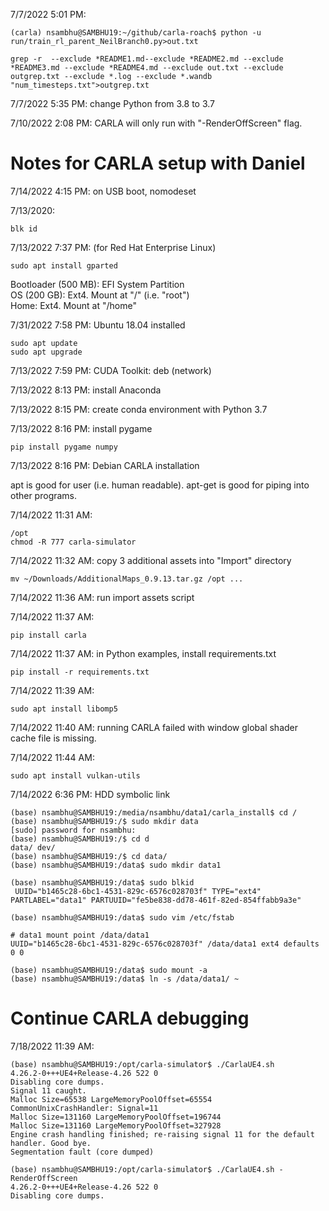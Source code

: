 7/7/2022 5:01 PM: 
```
(carla) nsambhu@SAMBHU19:~/github/carla-roach$ python -u run/train_rl_parent_NeilBranch0.py>out.txt
```
```
grep -r  --exclude *README1.md--exclude *README2.md --exclude *README3.md --exclude *README4.md --exclude out.txt --exclude outgrep.txt --exclude *.log --exclude *.wandb "num_timesteps.txt">outgrep.txt
```
7/7/2022 5:35 PM: change Python from 3.8 to 3.7

7/10/2022 2:08 PM: CARLA will only run with "-RenderOffScreen" flag. 

# Notes for CARLA setup with Daniel
7/14/2022 4:15 PM: on USB boot, nomodeset

7/13/2020: 
```
blk id
```

7/13/2022 7:37 PM: (for Red Hat Enterprise Linux)
```
sudo apt install gparted
```
Bootloader (500 MB): EFI System Partition  
OS (200 GB): Ext4. Mount at "/" (i.e. "root")  
Home: Ext4. Mount at "/home"  

7/31/2022 7:58 PM: Ubuntu 18.04 installed
```
sudo apt update
sudo apt upgrade
```

7/13/2022 7:59 PM: CUDA Toolkit: deb (network)

7/13/2022 8:13 PM: install Anaconda

7/13/2022 8:15 PM: create conda environment with Python 3.7

7/13/2022 8:16 PM: install pygame
```
pip install pygame numpy
```
7/13/2022 8:16 PM: Debian CARLA installation

apt is good for user (i.e. human readable). apt-get is good for piping into other programs.

7/14/2022 11:31 AM: 
```
/opt
chmod -R 777 carla-simulator
```
7/14/2022 11:32 AM: copy 3 additional assets into "Import" directory
```
mv ~/Downloads/AdditionalMaps_0.9.13.tar.gz /opt ...
```
7/14/2022 11:36 AM: run import assets script

7/14/2022 11:37 AM: 
```
pip install carla
```
7/14/2022 11:37 AM: in Python examples, install requirements.txt
```
pip install -r requirements.txt
```
7/14/2022 11:39 AM:
```
sudo apt install libomp5
```
7/14/2022 11:40 AM: running CARLA failed with window global shader cache file is missing.

7/14/2022 11:44 AM:
```
sudo apt install vulkan-utils
```
7/14/2022 6:36 PM: HDD symbolic link
```
(base) nsambhu@SAMBHU19:/media/nsambhu/data1/carla_install$ cd /
(base) nsambhu@SAMBHU19:/$ sudo mkdir data
[sudo] password for nsambhu: 
(base) nsambhu@SAMBHU19:/$ cd d
data/ dev/  
(base) nsambhu@SAMBHU19:/$ cd data/
(base) nsambhu@SAMBHU19:/data$ sudo mkdir data1
```
```
(base) nsambhu@SAMBHU19:/data$ sudo blkid
 UUID="b1465c28-6bc1-4531-829c-6576c028703f" TYPE="ext4" PARTLABEL="data1" PARTUUID="fe5be838-dd78-461f-82ed-854ffabb9a3e"
```
```
(base) nsambhu@SAMBHU19:/data$ sudo vim /etc/fstab
```
```
# data1 mount point /data/data1
UUID="b1465c28-6bc1-4531-829c-6576c028703f" /data/data1 ext4 defaults 0 0
```
```
(base) nsambhu@SAMBHU19:/data$ sudo mount -a
(base) nsambhu@SAMBHU19:/data$ ln -s /data/data1/ ~
```
# Continue CARLA debugging
7/18/2022 11:39 AM: 
```
(base) nsambhu@SAMBHU19:/opt/carla-simulator$ ./CarlaUE4.sh
4.26.2-0+++UE4+Release-4.26 522 0
Disabling core dumps.
Signal 11 caught.
Malloc Size=65538 LargeMemoryPoolOffset=65554 
CommonUnixCrashHandler: Signal=11
Malloc Size=131160 LargeMemoryPoolOffset=196744 
Malloc Size=131160 LargeMemoryPoolOffset=327928 
Engine crash handling finished; re-raising signal 11 for the default handler. Good bye.
Segmentation fault (core dumped)
```
```
(base) nsambhu@SAMBHU19:/opt/carla-simulator$ ./CarlaUE4.sh -RenderOffScreen
4.26.2-0+++UE4+Release-4.26 522 0
Disabling core dumps.
```